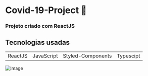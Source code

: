 # Covid-19-Project 🦠

### Projeto criado com ReactJS 



## Tecnologias usadas

<table>
<tr>
<td>
ReactJS
</td>
  <td>
JavaScript
</td>
  <td>
Styled-Components
</td>
<td>
Typescipt
</td>
</tr>
</table>


![image](https://user-images.githubusercontent.com/54215624/131130362-06a8276d-8fd8-4443-8ee7-285c870c4b40.png)

